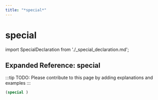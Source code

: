 ```yaml
---
title: "*special*"
---
```


# special

import SpecialDeclaration from './_special_declaration.md';

<SpecialDeclaration />

## Expanded Reference: special

:::tip
TODO: Please contribute to this page by adding explanations and examples
:::

```lisp
(special )
```
